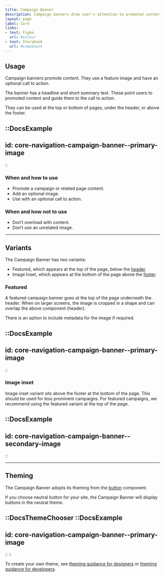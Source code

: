 ```yaml
---
title: Campaign Banner
description: Campaign banners draw user's attention to promoted content.
layout: page
label: Core
links:
- text: Figma
  url: #colour
- text: Storybook
  url: #component
---
```


## Usage
Campaign banners promote content. They use a feature image and have an optional call to action.

The banner has a headline and short summary text. These point users to promoted content and guide them to the call to action.

They can be used at the top or bottom of pages, under the header, or above the footer.

::DocsExample
---
id: core-navigation-campaign-banner--primary-image
---
::

### When and how to use
- Promote a campaign or related page content.
- Add an optional image.
- Use with an optional call to action.

### When and how not to use
- Don’t overload with content.
- Don’t use an unrelated image.

---

## Variants
The Campaign Banner has two variants:
- Featured, which appears at the top of the page, below the [header](/design-system/components/header/).
- Image Inset, which appears at the bottom of the page above the [footer](/design-system/components/footer/).

### Featured
A featured campaign banner goes at the top of the page underneath the header. When on larger screens, the image is cropped in a shape and can overlap the above component (header).

There is an option to include metadata for the image if required.

::DocsExample
---
id: core-navigation-campaign-banner--primary-image
---
::

### Image inset
Image inset variant sits above the footer at the bottom of the page. This should be used for less prominent campaigns. For featured campaigns, we recommend using the featured variant at the top of the page.

::DocsExample
---
id: core-navigation-campaign-banner--secondary-image
---
::

---

## Theming
The Campaign Banner adopts its theming from the [button](/design-system/components/button/) component.

If you choose neutral button for your site, the Campaign Banner will display buttons in the neutral theme.

::DocsThemeChooser
  ::DocsExample
  ---
  id: core-navigation-campaign-banner--primary-image
  ---
  ::
::

To create your own theme, see [theming guidance for designers]() or [theming guidance for developers]().
